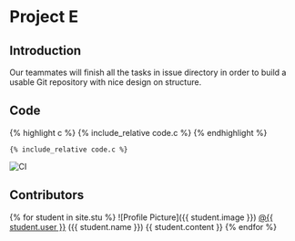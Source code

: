 # Project E

## Introduction
Our teammates will finish all the tasks in issue directory in order to build a usable
Git repository with nice design on structure.
## Code
{% highlight c %} {% include_relative code.c %} {% endhighlight %}
```
{% include_relative code.c %}
```

![CI](https://github.com/csci3251-2021/project-team-e/actions/workflows/main.yml/badge.svg)


## Contributors
{% for student in site.stu %}
  ![Profile Picture]({{ student.image }}) <a href= "http://github.com/{{ student.user }}">@{{ student.user }}</a> ({{ student.name }})
  {{ student.content }}
{% endfor %}
